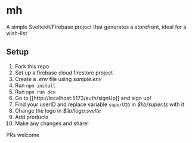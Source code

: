 # mh
A simple Sveltekit/Firebase project that generates a storefront, ideal for a wish-list
## Setup
1. Fork this repo
2. Set up a firebase cloud firestore project
3. Create a *.env* file using *sample.env*
4. Run `npm install`
5. Run `npm run dev`
6. Go to [[http://localhost:5173/auth/signUp]] and sign up!
7. Find your userID and replace variable `superUID` in *$lib/super.ts* with it
8. Change the logo in *$lib/logo.svelte*
9. Add products
10. Make any changes and share!

PRs welcome
